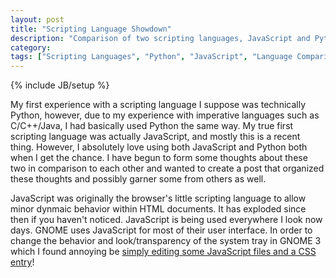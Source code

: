 ```yaml
---
layout: post
title: "Scripting Language Showdown"
description: "Comparison of two scripting languages, JavaScript and Python"
category: 
tags: ["Scripting Languages", "Python", "JavaScript", "Language Comparisons"]
---
```

{% include JB/setup %}

My first experience with a scripting language I suppose was technically Python,
however, due to my experience with imperative languages such as C/C++/Java,
I had basically used Python the same way. My true first scripting language
was actually JavaScript, and mostly this is a recent thing. However, I
absolutely love using both JavaScript and Python both when I get the chance. I
have begun to form some thoughts about these two in comparison to each other
and wanted to create a post that organized these thoughts and possibly garner
some from others as well.

JavaScript was originally the browser's little scripting language to allow
minor dynmaic behavior within HTML documents. It has exploded since then if
you haven't noticed. JavaScript is being used everywhere I look now days. GNOME
uses JavaScript for most of their user interface. In order to change the
behavior and look/transparency of the system tray in GNOME 3 which I found
annoying be [simply editing some JavaScript files and a CSS entry][1]!


[1]: http://askubuntu.com/questions/203220/can-the-gnome-3-6-notification-area-be-shrinked